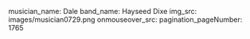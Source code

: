 musician_name: Dale
band_name: Hayseed Dixe
img_src: images/musician0729.png
onmouseover_src: 
pagination_pageNumber: 1765